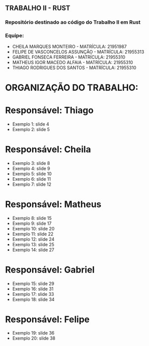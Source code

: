 ## TRABALHO II - RUST

### Repositório destinado ao código do Trabalho II em Rust

### Equipe:
- CHEILA MARQUES MONTEIRO - MATRÍCULA: 21951987
- FELIPE DE VASCONCELOS ASSUNÇÃO - MATRÍCULA: 21955313
- GABRIEL FONSECA FERREIRA - MATRÍCULA: 21955310
- MATHEUS IGOR MACEDO ALFAIA - MATRÍCULA: 21955310
- THIAGO RODRIGUES DOS SANTOS - MATRÍCULA: 21955310

# ORGANIZAÇÃO DO TRABALHO:

# Responsável: Thiago
- Exemplo 1: slide 4 
- Exemplo 2: slide 5

# Responsável: Cheila
- Exemplo 3: slide 8
- Exemplo 4: slide 9
- Exemplo 5: slide 10
- Exemplo 6: slide 11
- Exemplo 7: slide 12

# Responsável: Matheus
- Exemplo 8: slide 15
- Exemplo 9: slide 17
- Exemplo 10: slide 20
- Exemplo 11: slide 22
- Exemplo 12: slide 24
- Exemplo 13: slide 25
- Exemplo 14: slide 27

# Responsável: Gabriel
- Exemplo 15: slide 29
- Exemplo 16: slide 31
- Exemplo 17: slide 33
- Exemplo 18: slide 34

# Responsável: Felipe
- Exemplo 19: slide 36
- Exemplo 20: slide 38
